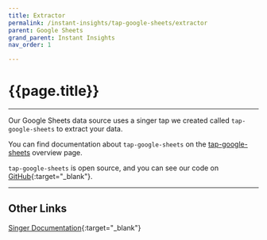 ```yaml
---
title: Extractor
permalink: /instant-insights/tap-google-sheets/extractor
parent: Google Sheets
grand_parent: Instant Insights
nav_order: 1

---
```


# {{page.title}}

---

Our Google Sheets data source uses a singer tap we created called `tap-google-sheets` to extract your data. 

You can find documentation about `tap-google-sheets` on the [tap-google-sheets]({{site.baseurl}}/instant-insights/tap-google-sheets) overview page.

`tap-google-sheets` is open source, and you can see our code on [GitHub](https://github.com/Matatika/tap-google-sheets){:target="_blank"}.

---

## Other Links

[Singer Documentation](https://github.com/singer-io/getting-started){:target="_blank"}
